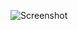 ![Screenshot](https://raw.githubusercontent.com/Cryakl/Ultimate-RAT-Collection/refs/heads/main/SierraLoader/Screenshot.png)
